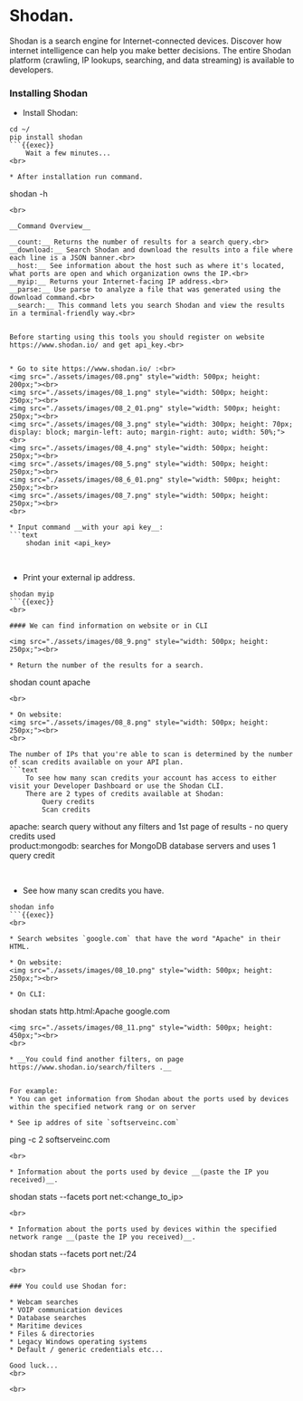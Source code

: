 # Shodan.

Shodan is a search engine for Internet-connected devices. 
Discover how internet intelligence can help you make better decisions. 
The entire Shodan platform (crawling, IP lookups, searching, and data streaming) is available to developers.

### Installing Shodan

* Install Shodan:
```
cd ~/
pip install shodan
```{{exec}}
    Wait a few minutes...
<br>

* After installation run command.
```
shodan -h
```{{exec}}
<br>

__Command Overview__

__count:__ Returns the number of results for a search query.<br>
__download:__ Search Shodan and download the results into a file where each line is a JSON banner.<br>
__host:__ See information about the host such as where it's located, what ports are open and which organization owns the IP.<br>
__myip:__ Returns your Internet-facing IP address.<br>
__parse:__ Use parse to analyze a file that was generated using the download command.<br>
__search:__ This command lets you search Shodan and view the results in a terminal-friendly way.<br>


Before starting using this tools you should register on website https://www.shodan.io/ and get api_key.<br>


* Go to site https://www.shodan.io/ :<br>
<img src="./assets/images/08.png" style="width: 500px; height: 200px;"><br>
<img src="./assets/images/08_1.png" style="width: 500px; height: 250px;"><br>
<img src="./assets/images/08_2_01.png" style="width: 500px; height: 250px;"><br>
<img src="./assets/images/08_3.png" style="width: 300px; height: 70px; display: block; margin-left: auto; margin-right: auto; width: 50%;"><br>
<img src="./assets/images/08_4.png" style="width: 500px; height: 250px;"><br>
<img src="./assets/images/08_5.png" style="width: 500px; height: 250px;"><br>
<img src="./assets/images/08_6_01.png" style="width: 500px; height: 250px;"><br>
<img src="./assets/images/08_7.png" style="width: 500px; height: 250px;"><br>
<br>

* Input command __with your api key__:
```text
    shodan init <api_key>
```
<br>

* Print your external ip address.
```
shodan myip
```{{exec}}
<br>

#### We can find information on website or in CLI

<img src="./assets/images/08_9.png" style="width: 500px; height: 250px;"><br>

* Return the number of the results for a search.
```
shodan count apache
```{{exec}}
<br>

* On website:
<img src="./assets/images/08_8.png" style="width: 500px; height: 250px;"><br>
<br>

The number of IPs that you're able to scan is determined by the number of scan credits available on your API plan.
```text
    To see how many scan credits your account has access to either visit your Developer Dashboard or use the Shodan CLI.
    There are 2 types of credits available at Shodan:
        Query credits
        Scan credits
```

apache: search query without any filters and 1st page of results - no query credits used<br>
product:mongodb: searches for MongoDB database servers and uses 1 query credit<br>

<br>

* See how many scan credits you have.
```
shodan info
```{{exec}}
<br>

* Search websites `google.com` that have the word "Apache" in their HTML.

* On website:
<img src="./assets/images/08_10.png" style="width: 500px; height: 250px;"><br>

* On CLI:
```
shodan stats http.html:Apache google.com
```{{exec}}
<img src="./assets/images/08_11.png" style="width: 500px; height: 450px;"><br>
<br>

* __You could find another filters, on page https://www.shodan.io/search/filters .__


For example:
* You can get information from Shodan about the ports used by devices within the specified network rang or on server

* See ip addres of site `softserveinc.com`
```
ping -c 2 softserveinc.com
```{{exec}}
<br>

* Information about the ports used by device __(paste the IP you received)__.
```
shodan stats --facets port net:<change_to_ip>
```{{exec}}
<br>

* Information about the ports used by devices within the specified network range __(paste the IP you received)__.
```
shodan stats --facets port net:<change to ip>/24
```{{exec}}
<br>

### You could use Shodan for:

* Webcam searches
* VOIP communication devices
* Database searches
* Maritime devices
* Files & directories
* Legacy Windows operating systems
* Default / generic credentials etc...

Good luck...
<br>

<br>

